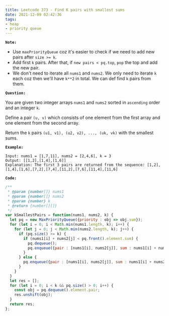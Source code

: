 ```yaml
---
title: Leetcode 373 - Find K pairs with smallest sums
date: 2021-12-09 02:42:36
tags:
- heap
- priority queue
---
```

**`Note:`**
- Use `maxPriorityQueue` coz it's easier to check if we need to add new pairs after `size >= k`.
- Add first `k` pairs. After that, if `new pairs < pq.top`, `pop` the top and add the new pair.
- We don't need to iterate all `nums1` and `nums2`. We only need to iterate `k` each coz then we'll have `k**2` in total. We can def find `k` pairs from them.

**`Question:`**

You are given two integer arrays `nums1` and `nums2` sorted in `ascending` order and an integer `k`.

Define a pair `(u, v)` which consists of one element from the first array and one element from the second array.

Return the `k` pairs `(u1, v1), (u2, v2), ..., (uk, vk)` with the smallest sums.

**`Example:`**
```
Input: nums1 = [1,7,11], nums2 = [2,4,6], k = 3
Output: [[1,2],[1,4],[1,6]]
Explanation: The first 3 pairs are returned from the sequence: [1,2],[1,4],[1,6],[7,2],[7,4],[11,2],[7,6],[11,4],[11,6]
```

**`Code:`**
```javascript
/**
 * @param {number[]} nums1
 * @param {number[]} nums2
 * @param {number} k
 * @return {number[][]}
 */
var kSmallestPairs = function(nums1, nums2, k) {
  let pq = new MaxPriorityQueue({priority : obj => obj.sum});
  for (let i = 0; i < Math.min(nums1.length, k); i++) {
    for (let j = 0; j < Math.min(nums2.length, k); j++) {
      if (pq.size() >= k) {
        if (nums1[i] + nums2[j] < pq.front().element.sum) {
          pq.dequeue();
          pq.enqueue({pair : [nums1[i], nums2[j]], sum : nums1[i] + nums2[j]});
        }
      } else {
        pq.enqueue({pair : [nums1[i], nums2[j]], sum : nums1[i] + nums2[j]});
      }
    }
  }
  let res = [];
  for (let i = 0; i < k && pq.size() > 0; i++) {
    const obj = pq.dequeue().element.pair;
    res.unshift(obj);
  }
  return res;
};
```